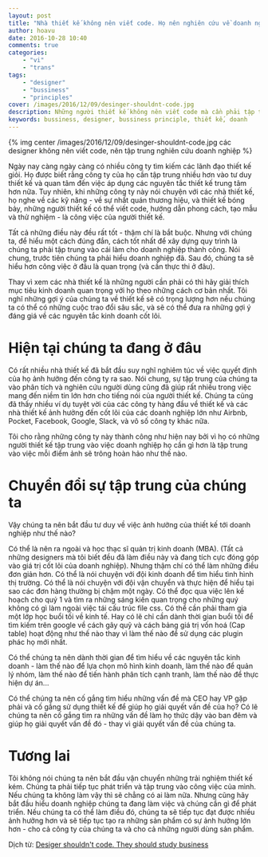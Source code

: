 ```yaml
---
layout: post
title: "Nhà thiết kế không nên viết code. Họ nên nghiên cứu về doanh nghiệp."
author: hoavu
date: 2016-10-28 10:40
comments: true
categories:
    - "vi"
    - "trans"
tags:
    - "designer"
    - "bussiness"
    - "principles"
cover: /images/2016/12/09/desinger-shouldnt-code.jpg
description: Những người thiết kế không nên viết code mà cần phải tập trung nghiên cứu về doanh nghiệp.
keywords: bussiness, designer, bussiness principle, thiết kế, doanh 
---
```

{% img center /images/2016/12/09/desinger-shouldnt-code.jpg các designer không nên viết code, nên tập trung nghiên cứu doanh nghiệp %}

Ngày nay càng ngày càng có nhiều công ty tìm kiếm các lãnh đạo thiết kế giỏi. Họ được biết rằng công ty của họ cần tập trung nhiều hơn vào tư duy thiết kế và quan tâm đến việc áp dụng các nguyên tắc thiết kế trung tâm hơn nữa. Tuy nhiên, khi những công ty này nói chuyện với các nhà thiết kế, họ nghe về các kỹ năng - về sự nhất quán thương hiệu, và thiết kế bóng bảy, những người thiết kế có thể viết code, hướng dẫn phong cách, tạo mẫu và thử nghiệm - là công việc của người thiết kế. 

Tất cả những điều này đều rất tốt - thậm chí là bắt buộc. Nhưng với chúng ta, để hiểu một cách đúng đắn, cách tốt nhất để xây dựng quy trình là chúng ta phải tập trung vào cái làm cho doanh nghiệp thành công. Nói chung, trước tiên chúng ta phải hiểu doanh nghiệp đã. Sau đó, chúng ta sẽ hiểu hơn công việc ở đâu là quan trọng (và cần thực thi ở đâu).

<!-- more -->

Thay vì xem các nhà thiết kế là những người cần phải có thì hãy giải thích mục tiêu kinh doanh quan trọng với họ theo những cách cơ bản nhất. Tôi nghĩ những gợi ý của chúng ta về thiết kế sẽ có trọng lượng hơn nếu chúng ta có thể có những cuộc trao đổi sâu sắc, và sẽ có thể đưa ra những gợi ý đáng giá về các nguyên tắc kinh doanh cốt lõi.
 
 Hiện tại chúng ta đang ở đâu
 ============================

 Có rất nhiều nhà thiết kế đã bắt đầu suy nghĩ nghiêm túc về việc quyết định của họ ảnh hưởng đến công ty ra sao. Nói chung, sự tập trung của chúng ta vào phân tích và nghiên cứu người dùng cũng đã giúp rất nhiều trong việc mang đến niềm tin lớn hơn cho tiếng nói của người thiết kế. Chúng ta cũng đã thấy nhiều ví dụ tuyệt vời của các công ty hàng đầu về thiết kế và các nhà thiết kế ảnh hưởng đến cốt lõi của các doanh nghiệp lớn như Airbnb, Pocket, Facebook, Google, Slack, và vô số công ty khác nữa.

 Tôi cho rằng những công ty này thành công như hiện nay bởi vì họ có những người thiết kế tập trung vào việc doanh nghiệp họ cần gì hơn là tập trung vào việc mỗi điểm ảnh sẽ trông hoàn hảo như thế nào.

 Chuyển đổi sự tập trung của chúng ta
 ====================================
Vậy chúng ta nên bắt đầu tư duy về việc ảnh hưởng của thiết kế tới doanh nghiệp như thế nào?

Có thể là nên ra ngoài và học thạc sĩ quản trị kinh doanh (MBA). (Tất cả những designers mà tôi biết đều đã làm điều này và đang tích cực đóng góp vào giá trị cốt lõi của doanh nghiệp). Nhưng thậm chí có thể làm những điều đơn giản hơn. Có thể là nói chuyện với đội kinh doanh để tìm hiểu tình hình thị trường. Có thể là nói chuyện với đội vận chuyển và thực hiện để hiểu tại sao các đơn hàng thường bị chậm một ngày. Có thể đọc qua việc lên kế hoạch cho quý 1 và tìm ra những sáng kiến quan trọng cho những quý không có gì làm ngoài việc tái cấu trúc file css. Có thể cần phải tham gia một lớp học buổi tối về kinh tế. Hay có lẽ chỉ cần dành thời gian buổi tối để tìm kiếm trên google về cách gây quỹ và cách bảng giá trị vốn hoá (Cap table) hoạt động như thế nào thay vì làm thế nào để sử dụng các plugin phác họ mới nhất.

 Có thể chúng ta nên dành thời gian để tìm hiểu về các nguyên tắc kinh doanh - làm thế nào để lựa chọn mô hình kinh doanh, làm thế nào để quản lý nhóm, làm thế nào để tiến hành phân tích cạnh tranh, làm thế nào để thực hiện dự án...

 Có thể chúng ta nên cố gắng tìm hiểu những vấn đề mà CEO hay VP gặp phải và cố gắng sử dụng thiết kế để giúp họ giải quyết vấn đề của họ? Có lẽ chúng ta nên cố gắng tìm ra những vấn đề làm họ thức dậy vào ban đêm và giúp họ giải quyết vấn đề đó - thay vì giải quyết vấn đề của chúng ta.

 Tương lai
 =========
 Tôi không nói chúng ta nên bắt đầu vận chuyển những trải nghiệm thiết kế kém. Chúng ta phải tiếp tục phát triển và tập trung vào công việc của mình.  Nếu chúng ta không làm vậy thì sẽ chẳng có ai làm nữa. Nhưng cũng hãy bắt đầu hiểu doanh nghiệp chúng ta đang làm việc và chúng cần gì để phát triển. Nếu chúng ta có thể làm điều đó, chúng ta sẽ tiếp tục đạt được nhiều ảnh hưởng hơn và sẽ tiếp tục tạo ra những sản phẩm có sự ảnh hưởng lớn hơn - cho cả công ty của chúng ta và cho cả những người dùng sản phẩm.

 Dịch từ: [Desiger shouldn't code. They should study business](https://medium.com/@joshuantaylor/designers-shouldn-t-code-they-should-study-business-dc3e7e203d39#.cp5ipre7v)
